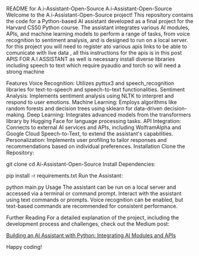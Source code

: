 README for A.i-Assistant-Open-Source
A.i-Assistant-Open-Source
Welcome to the A.i-Assistant-Open-Source project! This repository contains the code for a Python-based AI assistant developed as a final project for the Harvard CS50 Python course. The assistant integrates various AI modules, APIs, and machine learning models to perform a range of tasks, from voice recognition to sentiment analysis, and is designed to run on a local server.
for this project you will need to register ato various apis links to be able to comunicate with live data , all this instructions for the apis is in this post
APIS FOR A.I ASSISTANT 
as well is necessary install diverse libraries including speech to text which require pyaudio and torch so will need a strong machine 

Features
Voice Recognition: Utilizes pyttsx3 and speech_recognition libraries for text-to-speech and speech-to-text functionalities.
Sentiment Analysis: Implements sentiment analysis using NLTK to interpret and respond to user emotions.
Machine Learning: Employs algorithms like random forests and decision trees using sklearn for data-driven decision-making.
Deep Learning: Integrates advanced models from the transformers library by Hugging Face for language processing tasks.
API Integration: Connects to external AI services and APIs, including WolframAlpha and Google Cloud Speech-to-Text, to extend the assistant's capabilities.
Personalization: Implements user profiling to tailor responses and recommendations based on individual preferences.
Installation
Clone the Repository:


git clone 
cd Ai-Assistant-Open-Source
Install Dependencies:


pip install -r requirements.txt
Run the Assistant:


python main.py
Usage
The assistant can be run on a local server and accessed via a terminal or command prompt. Interact with the assistant using text commands or prompts. Voice recognition can be enabled, but text-based commands are recommended for consistent performance.



Further Reading
For a detailed explanation of the project, including the development process and challenges, check out the Medium post:

[Building an AI Assistant with Python: Integrating AI Modules and APIs](https://medium.com/@leoFacci/open-source-case-study-python-assistant-a-i-machine-learning-5d61e9ba588b)

Happy coding!
